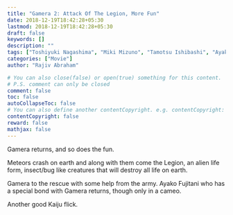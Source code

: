 ```yaml
---
title: "Gamera 2: Attack Of The Legion, More Fun"
date: 2018-12-19T18:42:28+05:30
lastmod: 2018-12-19T18:42:28+05:30
draft: false
keywords: []
description: ""
tags: ["Toshiyuki Nagashima", "Miki Mizuno", "Tamotsu Ishibashi", "Ayako Fujitani", "Mitsuru Fukikoshi"]
categories: ["Movie"]
author: "Rajiv Abraham"

# You can also close(false) or open(true) something for this content.
# P.S. comment can only be closed
comment: false
toc: false
autoCollapseToc: false
# You can also define another contentCopyright. e.g. contentCopyright: "This is another copyright."
contentCopyright: false
reward: false
mathjax: false
---
```


Gamera returns, and so does the fun.

Meteors crash on earth and along with them come the Legion, an alien life form, insect/bug like creatures that will destroy all life on earth.

Gamera to the rescue with some help from the army. Ayako Fujitani who has a special bond with Gamera returns, though only in a cameo.

Another good Kaiju flick.